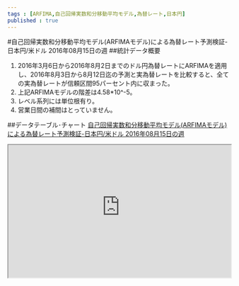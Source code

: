 ```yaml
--- 
tags : [ARFIMA,自己回帰実数和分移動平均モデル,為替レート,日本円] 
published : true
---
```

#自己回帰実数和分移動平均モデル(ARFIMAモデル)による為替レート予測検証-日本円/米ドル 2016年08月15日の週
##統計データ概要
1. 2016年3月6日から2016年8月2日までのドル円為替レートにARFIMAを適用し、2016年8月3日から8月12日迄の予測と実為替レートを比較すると、全ての実為替レートが信頼区間95パーセント内に収まった。
1. 上記ARFIMAモデルの階差は4.58*10^-5。
1. レベル系列には単位根有り。
1. 営業日間の補間はとっていません。

    
##データテーブル･チャート
[自己回帰実数和分移動平均モデル(ARFIMAモデル)による為替レート予測検証-日本円/米ドル 2016年08月15日の週](
http://knowledgevault.saecanet.com/charts/am-consulting.co.jp-2016-08-14-04-55-54.html
)

<iframe src="
http://knowledgevault.saecanet.com/charts/am-consulting.co.jp-2016-08-14-04-55-54.html
" width="100%" height="300px"></iframe>